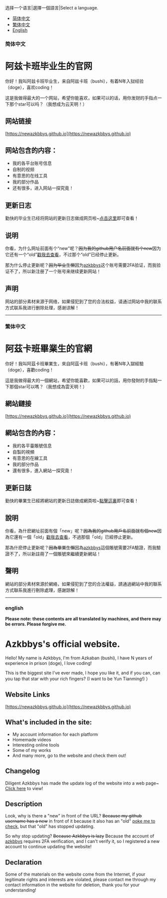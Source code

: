选择一个语言|選擇一個語言|Select a language.
- [简体中文](#简体中文)
- [繁体中文](#繁体中文)
- [English](#english)
### 简体中文

# 阿兹卡班毕业生的官网

你好！我叫阿兹卡班毕业生，来自阿兹卡班（bushi），有着N年入狱经验（doge），喜欢coding！

这是我做得最大的一个网站，希望你能喜欢，如果可以的话，用你发财的手指点一下那个star可以吗？（我想成为云天明！）

## 网站链接

[https://newazkbbys.github.io](https://newazkbbys.github.io)

## 网站包含的内容：

- 我的各平台账号信息
- 自制的视频
- 有意思的在线工具
- 我的部分作品
- 还有很多，进入网站一探究竟！

## 更新日志

勤快的毕业生已经将网站的更新日志做成网页啦~[点击这里](https://newazkbbys.github.io/update_log.html)即可查看！

## 说明

你看，为什么网址前面有个“new”呢？~~因为我的github用户名前面就有个new~~因为它还有一个“old”[戳我去查看](https://azkbbys.github.io)，不过那个“old”已经停止更新。

那为什么停止更新呢？~~因为毕业生懒~~因为[azkbbys](https://github.com/azkbbys)这个账号需要2FA验证，而我验证不了，所以新注册了一个账号来继续更新网站！

## 声明

网站的部分素材来源于网络，如果侵犯到了您的合法权益，请通过网站中我的联系方式联系我进行删除处理，感谢谅解！

---

### 繁体中文

# 阿茲卡班畢業生的官網

你好！我叫阿茲卡班畢業生，來自阿茲卡班（bushi），有著N年入獄經驗（doge），喜歡coding！

這是我做得最大的一個網站，希望你能喜歡，如果可以的話，用你發財的手指點一下那個star可以嗎？（我想成為雲天明！）

## 網站鏈接

[https://newazkbbys.github.io](https://newazkbbys.github.io)

## 網站包含的內容：

- 我的各平臺賬號信息
- 自製的視頻
- 有意思的在線工具
- 我的部分作品
- 還有很多，進入網站一探究竟！

## 更新日誌

勤快的畢業生已經將網站的更新日誌做成網頁啦~[點擊這裏](https://newazkbbys.github.io/update_log.html)即可查看！

## 說明

你看，為什麽網址前面有個「new」呢？~~因為我的github用戶名前面就有個new~~因為它還有一個「old」[戳我去查看](https://azkbbys.github.io)，不過那個「old」已經停止更新。

那為什麽停止更新呢？~~因為畢業生懶~~因為[azkbbys](https://github.com/azkbbys)這個賬號需要2FA驗證，而我驗證不了，所以新註冊了一個賬號來繼續更新網站！

## 聲明

網站的部分素材來源於網絡，如果侵犯到了您的合法權益，請通過網站中我的聯系方式聯系我進行刪除處理，感謝諒解！

---

### english

**Please note: these contents are all translated by machines, and there may be errors. Please forgive me.**

# Azkbbys's official website.

Hello! My name is Azkbbys, I'm from Azkaban (bushi), I have N years of experience in prison (doge), I love coding!

This is the biggest site I've ever made, I hope you like it, and if you can, can you tap that star with your rich fingers? (I want to be Yun Tianming!) ）

## Website Links

[https://newazkbbys.github.io](https://newazkbbys.github.io)

## What's included in the site:

- My account information for each platform
- Homemade videos
- Interesting online tools
- Some of my works
- And many more, go to the website and check them out!

## Changelog

Diligent Azkbbys has made the update log of the website into a web page~ [Click here](https://newazkbbys.github.io/update_log.html) to view!

## Description

Look, why is there a "new" in front of the URL? ~~Because my github username has a new~~ in front of it because it also has an "old" [poke me to check](https://azkbbys.github.io), but that "old" has stopped updating.

So why stop updating? ~~Because Azkbbys is lazy~~ Because the account of [azkbbys](https://github.com/azkbbys) requires 2FA verification, and I can't verify it, so I registered a new account to continue updating the website!

## Declaration

Some of the materials on the website come from the Internet, if your legitimate rights and interests are violated, please contact me through my contact information in the website for deletion, thank you for your understanding!
